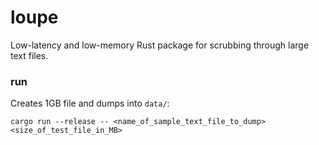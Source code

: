 # loupe
Low-latency and low-memory Rust package for scrubbing through large text files.

### run

Creates 1GB file and dumps into `data/`:
```
cargo run --release -- <name_of_sample_text_file_to_dump> <size_of_test_file_in_MB>
```